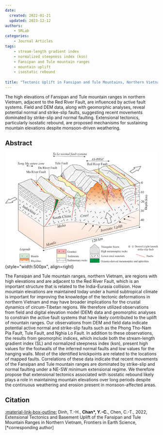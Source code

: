 ```yaml
---
date:
  created: 2022-01-21
  updated: 2023-12-12
authors:
    - SRLab
categories:
    - Journal Articles
tags:
    - stream-length gradient index
    - normalized steepness index (ksn)
    - Fansipan and Tule mountain ranges
    - mountain uplift
    - isostatic rebound

title: "Tectonic Uplift in Fansipan and Tule Mountains, Northern Vietnam (2022)"
---
```

   
The high elevations of Fansipan and Tule mountain ranges in northern Vietnam, adjacent to the Red River Fault, are influenced by active fault systems. Field and DEM data, along with geomorphic analyses, reveal potential normal and strike-slip faults, suggesting recent movements dominated by strike-slip and normal faulting. Extensional tectonics, particularly isostatic rebound, are proposed mechanisms for sustaining mountain elevations despite monsoon-driven weathering.
   
<!-- more -->  
## Abstract  
![Select figure for article](./THD-FES-2022-fig14.jpg){style="width:500px", align=right}  
    
The Fansipan and Tule mountain ranges, northern Vietnam, are regions with high elevations and are adjacent to the Red River Fault, which is an important structure that is related to the India-Eurasia collision. How mountain elevations are maintained today under a humid subtropical climate is important for improving the knowledge of the tectonic deformations in northern Vietnam and may have broader implications for the crustal dynamics of circum-Tibetan regions. We therefore utilized observations from field and digital elevation model (DEM) data and geomorphic analyses to constrain the active fault systems that have likely contributed to the uplift of mountain ranges. Our observations from DEM and field data indicate potential active normal and strike-slip faults such as the Phong Tho-Nam Pia Fault, Tule Fault, and Nghia Lo Fault. In addition to these observations, the results from geomorphic indices, which include both the stream-length gradient index (SL) and normalized steepness index (ksn), present high values for the footwalls of the inferred normal faults and low values for the hanging walls. Most of the identified knickpoints are related to the locations of mapped faults. Correlations of these data indicate that recent movements of the Fansipan and Tule mountain ranges are dominated by strike-slip and normal faulting under a NE-SW minimum extensional regime. We therefore propose that extensional tectonics associated with isostatic rebound likely plays a role in maintaining mountain elevations over long periods despite the continuous weathering and erosion present in monsoon-affected areas.  
    
## Citation  
[:material-link-box-outline:](https://doi.org/10.3389/feart.2021.741670) Dinh, T.-H., **Chan\*, Y.-C.**, Chen, C.-T., 2022, Extensional Tectonics and Basement Uplift of the Fansipan and Tule Mountain Ranges in Northern Vietnam, Frontiers in Earth Science, \[\*corresponding author\]   
